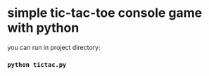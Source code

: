 # simple tic-tac-toe console game with python

you can run in project directory:

### `python tictac.py`


